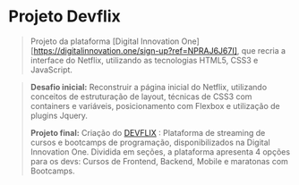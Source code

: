 # Projeto Devflix
>Projeto da plataforma [Digital Innovation One][https://digitalinnovation.one/sign-up?ref=NPRAJ6J67I], que recria a interface do Netflix, utilizando as tecnologias HTML5, CSS3 e JavaScript.

>**Desafio inicial:** Reconstruir a página inicial do Netflix, utilizando conceitos de estruturação de layout, técnicas de CSS3 com containers e variáveis, posicionamento com Flexbox e utilização de plugins Jquery. 
>
>**Projeto final:** Criação do [DEVFLIX](https://yagomouro.github.io/devflix/) : Plataforma de streaming de cursos e bootcamps de programação, disponibilizados na Digital Innovation One. Dividida em seções, a plataforma apresenta 4 opções para os devs: Cursos de Frontend, Backend, Mobile e maratonas com Bootcamps.
